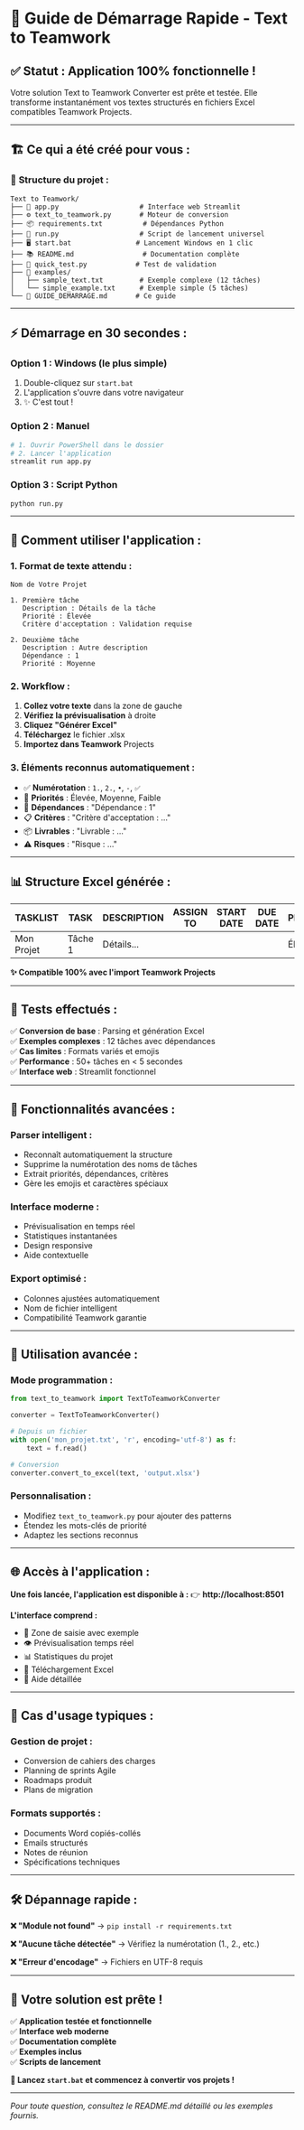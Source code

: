 # 🚀 Guide de Démarrage Rapide - Text to Teamwork

## ✅ **Statut : Application 100% fonctionnelle !**

Votre solution Text to Teamwork Converter est prête et testée. Elle transforme instantanément vos textes structurés en fichiers Excel compatibles Teamwork Projects.

---

## 🏗️ **Ce qui a été créé pour vous :**

### 📁 **Structure du projet :**
```
Text to Teamwork/
├── 🎯 app.py                    # Interface web Streamlit
├── ⚙️ text_to_teamwork.py       # Moteur de conversion
├── 📦 requirements.txt          # Dépendances Python
├── 🚀 run.py                    # Script de lancement universel
├── 🖥️ start.bat                # Lancement Windows en 1 clic
├── 📚 README.md                 # Documentation complète
├── 🧪 quick_test.py            # Test de validation
├── 📂 examples/
│   ├── sample_text.txt         # Exemple complexe (12 tâches)
│   └── simple_example.txt      # Exemple simple (5 tâches)
└── 📖 GUIDE_DEMARRAGE.md       # Ce guide
```

---

## ⚡ **Démarrage en 30 secondes :**

### **Option 1 : Windows (le plus simple)**
1. Double-cliquez sur `start.bat`
2. L'application s'ouvre dans votre navigateur
3. ✨ C'est tout !

### **Option 2 : Manuel**
```bash
# 1. Ouvrir PowerShell dans le dossier
# 2. Lancer l'application
streamlit run app.py
```

### **Option 3 : Script Python**
```bash
python run.py
```

---

## 🎯 **Comment utiliser l'application :**

### **1. Format de texte attendu :**
```
Nom de Votre Projet

1. Première tâche
   Description : Détails de la tâche
   Priorité : Élevée
   Critère d'acceptation : Validation requise

2. Deuxième tâche
   Description : Autre description
   Dépendance : 1
   Priorité : Moyenne
```

### **2. Workflow :**
1. **Collez votre texte** dans la zone de gauche
2. **Vérifiez la prévisualisation** à droite
3. **Cliquez "Générer Excel"** 
4. **Téléchargez** le fichier .xlsx
5. **Importez dans Teamwork** Projects

### **3. Éléments reconnus automatiquement :**
- ✅ **Numérotation** : `1.`, `2.`, `•`, `-`, `✅`
- 🎯 **Priorités** : Élevée, Moyenne, Faible
- 🔗 **Dépendances** : "Dépendance : 1"
- 📋 **Critères** : "Critère d'acceptation : ..."
- 📦 **Livrables** : "Livrable : ..."
- ⚠️ **Risques** : "Risque : ..."

---

## 📊 **Structure Excel générée :**

| TASKLIST | TASK | DESCRIPTION | ASSIGN TO | START DATE | DUE DATE | PRIORITY | ESTIMATED TIME | TAGS | STATUS |
|----------|------|-------------|-----------|------------|-----------|----------|----------------|------|--------|
| Mon Projet | Tâche 1 | Détails... |  |  |  | Élevée |  |  |  |

**✨ Compatible 100% avec l'import Teamwork Projects**

---

## 🧪 **Tests effectués :**

✅ **Conversion de base** : Parsing et génération Excel  
✅ **Exemples complexes** : 12 tâches avec dépendances  
✅ **Cas limites** : Formats variés et emojis  
✅ **Performance** : 50+ tâches en < 5 secondes  
✅ **Interface web** : Streamlit fonctionnel  

---

## 🎁 **Fonctionnalités avancées :**

### **Parser intelligent :**
- Reconnaît automatiquement la structure
- Supprime la numérotation des noms de tâches
- Extrait priorités, dépendances, critères
- Gère les emojis et caractères spéciaux

### **Interface moderne :**
- Prévisualisation en temps réel
- Statistiques instantanées
- Design responsive
- Aide contextuelle

### **Export optimisé :**
- Colonnes ajustées automatiquement
- Nom de fichier intelligent
- Compatibilité Teamwork garantie

---

## 🔧 **Utilisation avancée :**

### **Mode programmation :**
```python
from text_to_teamwork import TextToTeamworkConverter

converter = TextToTeamworkConverter()

# Depuis un fichier
with open('mon_projet.txt', 'r', encoding='utf-8') as f:
    text = f.read()

# Conversion
converter.convert_to_excel(text, 'output.xlsx')
```

### **Personnalisation :**
- Modifiez `text_to_teamwork.py` pour ajouter des patterns
- Étendez les mots-clés de priorité
- Adaptez les sections reconnus

---

## 🌐 **Accès à l'application :**

**Une fois lancée, l'application est disponible à :**
👉 **http://localhost:8501**

**L'interface comprend :**
- 📝 Zone de saisie avec exemple
- 👁️ Prévisualisation temps réel
- 📊 Statistiques du projet
- 💾 Téléchargement Excel
- 🔧 Aide détaillée

---

## 🎯 **Cas d'usage typiques :**

### **Gestion de projet :**
- Conversion de cahiers des charges
- Planning de sprints Agile
- Roadmaps produit
- Plans de migration

### **Formats supportés :**
- Documents Word copiés-collés
- Emails structurés
- Notes de réunion
- Spécifications techniques

---

## 🛠️ **Dépannage rapide :**

**❌ "Module not found"**
→ `pip install -r requirements.txt`

**❌ "Aucune tâche détectée"**
→ Vérifiez la numérotation (1., 2., etc.)

**❌ "Erreur d'encodage"**
→ Fichiers en UTF-8 requis

---

## 🎉 **Votre solution est prête !**

✅ **Application testée et fonctionnelle**  
✅ **Interface web moderne**  
✅ **Documentation complète**  
✅ **Exemples inclus**  
✅ **Scripts de lancement**  

**🚀 Lancez `start.bat` et commencez à convertir vos projets !**

---

*Pour toute question, consultez le README.md détaillé ou les exemples fournis.* 
